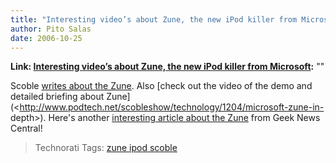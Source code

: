 ```yaml
---
title: "Interesting video’s about Zune, the new iPod killer from Microsoft"
author: Pito Salas
date: 2006-10-25
---
```


**Link: [Interesting video’s about Zune, the new iPod killer from Microsoft](None):** ""

Scoble [writes about the
Zune](<http://scobleizer.wordpress.com/2006/10/24/microsoft-zune-in-depth/>).
Also [check out the video of the demo and detailed briefing about
Zune](<http://www.podtech.net/scobleshow/technology/1204/microsoft-zune-in-
depth>). Here's another [interesting article about the
Zune](<http://www.geeknewscentral.com/archives/006512.html>) from Geek News
Central!

>
> Technorati Tags: [zune ipod
> scoble](<http://technorati.com/tag/zune%20ipod%20scoble>)


